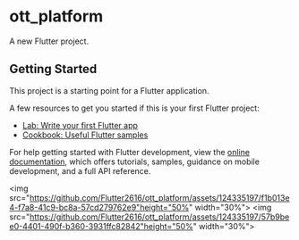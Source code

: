 # ott_platform

A new Flutter project.

## Getting Started

This project is a starting point for a Flutter application.

A few resources to get you started if this is your first Flutter project:

- [Lab: Write your first Flutter app](https://docs.flutter.dev/get-started/codelab)
- [Cookbook: Useful Flutter samples](https://docs.flutter.dev/cookbook)

For help getting started with Flutter development, view the
[online documentation](https://docs.flutter.dev/), which offers tutorials,
samples, guidance on mobile development, and a full API reference.

<p>
  
  <img src="https://github.com/Flutter2616/ott_platform/assets/124335197/f1b013e4-f7a8-41c9-bc8a-57cd279762e9"height="50%" width="30%">
  <img src="https://github.com/Flutter2616/ott_platform/assets/124335197/57b9bee0-4401-490f-b360-3931ffc82842"height="50%" width="30%">
  
  </p>
